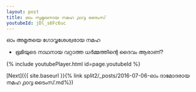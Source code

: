 ```yaml
---
layout: post
title: ഓം സുമുഖനായ നമഹ ൧൦൮ ടൈംസ്
youtubeId: jDl_s6Fc6uc
---
```

 
 
 ഓം അമൃതയെ ഗോവൃശേശ്വരായ നമഹ 
 
 -  ഭൂമിയുടെ നാഥനായ വറ്റാത്ത ധർമ്മത്തിന്റെ ദൈവം ആരാണ്? 
 
  
 
  
 
 
 
 
 
 


{% include youtubePlayer.html id=page.youtubeId %}
 
[Next]({{ site.baseurl }}{% link  split2/_posts/2016-07-06-ഓം ദാമോദരായ നമഹ ൧൦൮ ടൈംസ്.md%})
 
